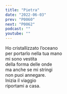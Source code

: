 ```yaml
---
title: "Pietra"
date: "2022-06-03"
prev: "P0060"
next: "P0062"
podcast: ""
youtube: ""
---
```


Ho cristallizzato l’oceano  
per portarlo nella tua mano  
mi sono vestita  
della forma delle onde  
ma anche se mi stringi  
non puoi annegare.  
Inizia il viaggio  
riportami a casa.
